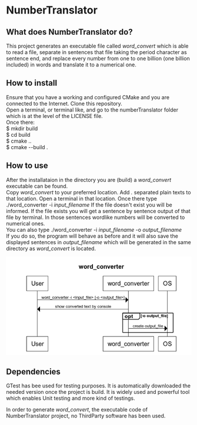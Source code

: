 # NumberTranslator  
## What does NumberTranslator do?
This project generates an executable file called *word_convert* which is able to read a file, separate in sentences that file taking the period character as sentence end, and replace every number from one to one billion (one billion included) in words and translate it to a numerical one.
## How to install
Ensure that you have a working and configured CMake and you are connected to the Internet.
Clone this repository.  
Open a terminal, or terminal like, and go to the numberTranslator folder which is at the level of the LICENSE file.  
Once there:  
$ mkdir build  
$ cd build  
$ cmake ..  
$ cmake --build .   
## How to use
After the installataion in the directory you are (build) a *word_convert* executable can be found.  
Copy *word_convert* to your preferred location.
Add *.* separated plain texts to that location.
Open a terminal in that location.
Once there type ./word_converter -i *input_filename*
If the file doesn't exist you will be informed.
If the file exists you will get a sentence by sentence output of that file by terminal. In those sentences wordlike numbers will be converted to numerical ones.  
You can also type ./word_converter -i *input_filename* -o *output_filename*  
If you do so, the program will behave as before and it will also save the displayed sentences in *output_filename* which will be generated in the same directory as *word_convert* is located.
     
![SequenceDiagram](Images/sequence_diagram.png)

## Dependencies  
GTest has bee used for testing purposes. It is automatically downloaded the needed version once the project is build. It is widely used and powerful tool which enables Unit testing and more kind of testings.  
  
In order to generate *word_convert*, the executable code of NumberTranslator project, no ThirdParty software has been used.